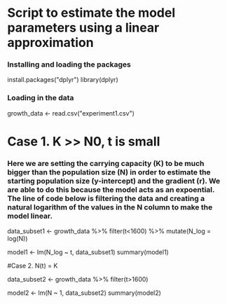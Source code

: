 # Script to estimate the model parameters using a linear approximation

### Installing and loading the packages

install.packages("dplyr")
library(dplyr)

### Loading in the data 

growth_data <- read.csv("experiment1.csv")

# Case 1. K >> N0, t is small

### Here we are setting the carrying capacity (K) to be much bigger than the population size (N) in order to estimate the starting population size (y-intercept) and the gradient (r). We are able to do this because the model acts as an expoential. The line of code below is filtering the data and creating a natural logarithm of the values in the N column to make the model linear. 

data_subset1 <- growth_data %>% filter(t<1600) %>% mutate(N_log = log(N))

model1 <- lm(N_log ~ t, data_subset1)
summary(model1)

#Case 2. N(t) = K

data_subset2 <- growth_data %>% filter(t>1600)

model2 <- lm(N ~ 1, data_subset2)
summary(model2) 
